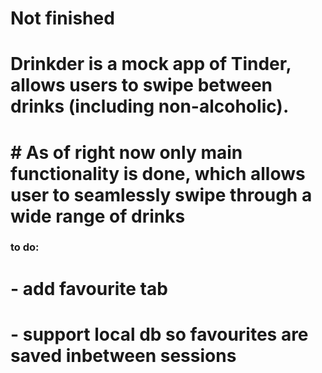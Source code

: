 # Not finished

# Drinkder is a mock app of Tinder, allows users to swipe between drinks (including non-alcoholic).

# # As of right now only main functionality is done, which allows user to seamlessly swipe through a wide range of drinks 

### to do:
# - add favourite tab 
# - support local db so favourites are saved inbetween sessions
